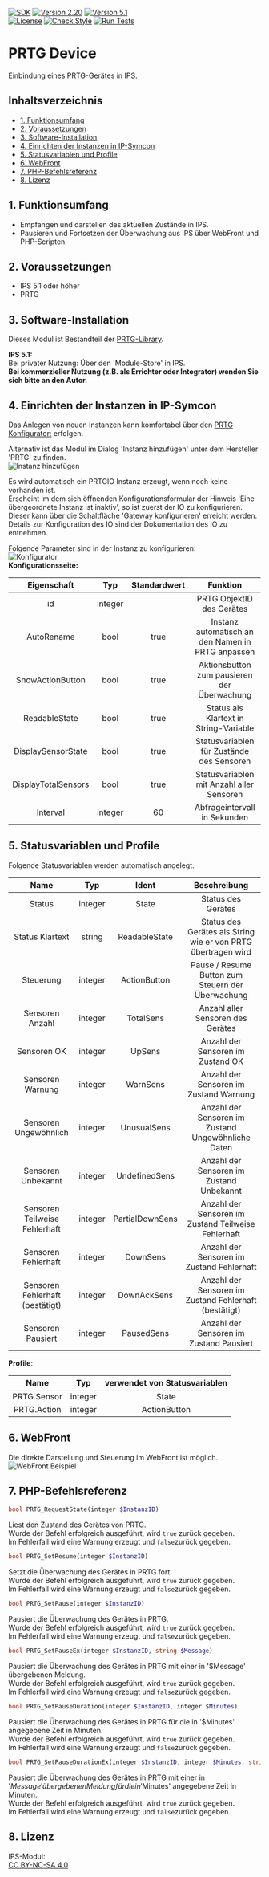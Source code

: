 [![SDK](https://img.shields.io/badge/Symcon-PHPModul-red.svg)](https://www.symcon.de/service/dokumentation/entwicklerbereich/sdk-tools/sdk-php/) 
[![Version 2.20](https://img.shields.io/badge/Modul%20Version-2.20-blue.svg)]() 
[![Version 5.1](https://img.shields.io/badge/Symcon%20Version-5.1%20%3E-green.svg)](https://www.symcon.de/forum/threads/30857-IP-Symcon-5-1-%28Stable%29-Changelog)  
[![License](https://img.shields.io/badge/License-CC%20BY--NC--SA%204.0-green.svg)](https://creativecommons.org/licenses/by-nc-sa/4.0/) 
[![Check Style](https://github.com/Nall-chan/PRTG/workflows/Check%20Style/badge.svg)](https://github.com/Nall-chan/PRTG/actions) 
[![Run Tests](https://github.com/Nall-chan/PRTG/workflows/Run%20Tests/badge.svg)](https://github.com/Nall-chan/PRTG/actions)  

# PRTG Device
Einbindung eines PRTG-Gerätes in IPS.  

## Inhaltsverzeichnis <!-- omit in toc -->

- [1. Funktionsumfang](#1-funktionsumfang)
- [2. Voraussetzungen](#2-voraussetzungen)
- [3. Software-Installation](#3-software-installation)
- [4. Einrichten der Instanzen in IP-Symcon](#4-einrichten-der-instanzen-in-ip-symcon)
- [5. Statusvariablen und Profile](#5-statusvariablen-und-profile)
- [6. WebFront](#6-webfront)
- [7. PHP-Befehlsreferenz](#7-php-befehlsreferenz)
- [8. Lizenz](#8-lizenz)

## 1. Funktionsumfang

 - Empfangen und darstellen des aktuellen Zustände in IPS.  
 - Pausieren und Fortsetzen der Überwachung aus IPS über WebFront und PHP-Scripten.  

## 2. Voraussetzungen

 - IPS 5.1 oder höher  
 - PRTG

## 3. Software-Installation

 Dieses Modul ist Bestandteil der [PRTG-Library](../).  

**IPS 5.1:**  
   Bei privater Nutzung:
     Über den 'Module-Store' in IPS.  
   **Bei kommerzieller Nutzung (z.B. als Errichter oder Integrator) wenden Sie sich bitte an den Autor.**  

## 4. Einrichten der Instanzen in IP-Symcon

Das Anlegen von neuen Instanzen kann komfortabel über den [PRTG Konfigurator:](../PRTGConfigurator/) erfolgen.  

Alternativ ist das Modul im Dialog 'Instanz hinzufügen' unter dem Hersteller 'PRTG' zu finden.  
![Instanz hinzufügen](imgs/add.png)  

Es wird automatisch ein PRTGIO Instanz erzeugt, wenn noch keine vorhanden ist.  
Erscheint im dem sich öffnenden Konfigurationsformular der Hinweis 'Eine übergeordnete Instanz ist inaktiv', so ist zuerst der IO zu konfigurieren.  
Dieser kann über die Schaltfläche 'Gateway konfigurieren' erreicht werden.  
Details zur Konfiguration des IO sind der Dokumentation des IO zu entnehmen.

Folgende Parameter sind in der Instanz zu konfigurieren:  
![Konfigurator](imgs/conf.png)  
**Konfigurationsseite:**  

|     Eigenschaft     |   Typ   | Standardwert |                     Funktion                      |
| :-----------------: | :-----: | :----------: | :-----------------------------------------------: |
|         id          | integer |              |             PRTG ObjektID des Gerätes             |
|     AutoRename      |  bool   |     true     | Instanz automatisch an den Namen in PRTG anpassen |
|  ShowActionButton   |  bool   |     true     |    Aktionsbutton zum pausieren der Überwachung    |
|    ReadableState    |  bool   |     true     |      Status als Klartext in String-Variable       |
| DisplaySensorState  |  bool   |     true     |     Statusvariablen für Zustände des Sensoren     |
| DisplayTotalSensors |  bool   |     true     |     Statusvariablen mit Anzahl aller Sensoren     |
|      Interval       | integer |      60      |           Abfrageintervall in Sekunden            |

## 5. Statusvariablen und Profile

Folgende Statusvariablen werden automatisch angelegt.  

|              Name               |   Typ   |      Ident      |                         Beschreibung                          |
| :-----------------------------: | :-----: | :-------------: | :-----------------------------------------------------------: |
|             Status              | integer |      State      |                      Status des Gerätes                       |
|         Status Klartext         | string  |  ReadableState  | Status des Gerätes als String wie er von PRTG übertragen wird |
|            Steuerung            | integer |  ActionButton   |       Pause / Resume Button zum Steuern der Überwachung       |
|         Sensoren Anzahl         | integer |    TotalSens    |               Anzahl aller Sensoren des Gerätes               |
|           Sensoren OK           | integer |     UpSens      |               Anzahl der Sensoren im Zustand OK               |
|        Sensoren Warnung         | integer |    WarnSens     |            Anzahl der Sensoren im Zustand Warnung             |
|      Sensoren Ungewöhnlich      | integer |   UnusualSens   |      Anzahl der Sensoren im Zustand Ungewöhnliche Daten       |
|       Sensoren Unbekannt        | integer |  UndefinedSens  |           Anzahl der Sensoren im Zustand Unbekannt            |
|  Sensoren Teilweise Fehlerhaft  | integer | PartialDownSens |      Anzahl der Sensoren im Zustand Teilweise Fehlerhaft      |
|       Sensoren Fehlerhaft       | integer |    DownSens     |           Anzahl der Sensoren im Zustand Fehlerhaft           |
| Sensoren Fehlerhaft (bestätigt) | integer |   DownAckSens   |     Anzahl der Sensoren im Zustand Fehlerhaft (bestätigt)     |
|        Sensoren Pausiert        | integer |   PausedSens    |            Anzahl der Sensoren im Zustand Pausiert            |

**Profile**:

|    Name     |   Typ   | verwendet von Statusvariablen |
| :---------: | :-----: | :---------------------------: |
| PRTG.Sensor | integer |             State             |
| PRTG.Action | integer |         ActionButton          |

## 6. WebFront

Die direkte Darstellung und Steuerung im WebFront ist möglich.  
![WebFront Beispiel](imgs/wf.png)  


## 7. PHP-Befehlsreferenz

```php
bool PRTG_RequestState(integer $InstanzID)
```
Liest den Zustand des Gerätes von PRTG.  
Wurde der Befehl erfolgreich ausgeführt, wird `true` zurück gegeben.  
Im Fehlerfall wird eine Warnung erzeugt und `false`zurück gegeben.  

```php
bool PRTG_SetResume(integer $InstanzID)
```
Setzt die Überwachung des Gerätes in PRTG fort.  
Wurde der Befehl erfolgreich ausgeführt, wird `true` zurück gegeben.  
Im Fehlerfall wird eine Warnung erzeugt und `false`zurück gegeben.  

```php
bool PRTG_SetPause(integer $InstanzID)
```
Pausiert die Überwachung des Gerätes in PRTG.  
Wurde der Befehl erfolgreich ausgeführt, wird `true` zurück gegeben.  
Im Fehlerfall wird eine Warnung erzeugt und `false`zurück gegeben.  

```php
bool PRTG_SetPauseEx(integer $InstanzID, string $Message)
```
Pausiert die Überwachung des Gerätes in PRTG mit einer in '$Message' übergebenen Meldung.  
Wurde der Befehl erfolgreich ausgeführt, wird `true` zurück gegeben.  
Im Fehlerfall wird eine Warnung erzeugt und `false`zurück gegeben.  

```php
bool PRTG_SetPauseDuration(integer $InstanzID, integer $Minutes)
```
Pausiert die Überwachung des Gerätes in PRTG für die in '$Minutes' angegebene Zeit in Minuten.  
Wurde der Befehl erfolgreich ausgeführt, wird `true` zurück gegeben.  
Im Fehlerfall wird eine Warnung erzeugt und `false`zurück gegeben.  

```php
bool PRTG_SetPauseDurationEx(integer $InstanzID, integer $Minutes, string $Message)
```
Pausiert die Überwachung des Gerätes in PRTG mit einer in '$Message' übergebenen Meldung für die in '$Minutes' angegebene Zeit in Minuten.  
Wurde der Befehl erfolgreich ausgeführt, wird `true` zurück gegeben.  
Im Fehlerfall wird eine Warnung erzeugt und `false`zurück gegeben.  

## 8. Lizenz

  IPS-Modul:  
  [CC BY-NC-SA 4.0](https://creativecommons.org/licenses/by-nc-sa/4.0/)  
